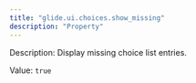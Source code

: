 ```yaml
---
title: "glide.ui.choices.show_missing"
description: "Property"
---
```


Description: Display missing choice list entries.

Value: `true`